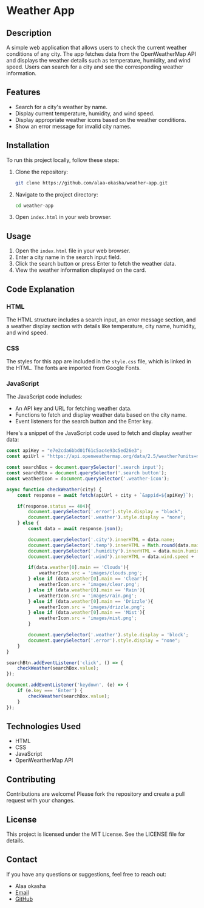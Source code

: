 # Weather App

## Description
A simple web application that allows users to check the current weather conditions of any city. The app fetches data from the OpenWeatherMap API and displays the weather details such as temperature, humidity, and wind speed. Users can search for a city and see the corresponding weather information.

## Features
- Search for a city's weather by name.
- Display current temperature, humidity, and wind speed.
- Display appropriate weather icons based on the weather conditions.
- Show an error message for invalid city names.

## Installation
To run this project locally, follow these steps:

1. Clone the repository:
    ```bash
    git clone https://github.com/alaa-okasha/weather-app.git
    ```

2. Navigate to the project directory:
    ```bash
    cd weather-app
    ```

3. Open `index.html` in your web browser.

## Usage
1. Open the `index.html` file in your web browser.
2. Enter a city name in the search input field.
3. Click the search button or press Enter to fetch the weather data.
4. View the weather information displayed on the card.

## Code Explanation

### HTML
The HTML structure includes a search input, an error message section, and a weather display section with details like temperature, city name, humidity, and wind speed.

### CSS
The styles for this app are included in the `style.css` file, which is linked in the HTML. The fonts are imported from Google Fonts.

### JavaScript
The JavaScript code includes:
- An API key and URL for fetching weather data.
- Functions to fetch and display weather data based on the city name.
- Event listeners for the search button and the Enter key.

Here's a snippet of the JavaScript code used to fetch and display weather data:
```javascript
const apiKey = "e7e2cda6bbd01f61c5ac4e93c5ed26e3";
const apiUrl = "https://api.openweathermap.org/data/2.5/weather?units=metric&q=";

const searchBox = document.querySelector('.search input');
const searchBtn = document.querySelector('.search button');
const weatherIcon = document.querySelector('.weather-icon');

async function checkWeather(city) {
    const response = await fetch(apiUrl + city + `&appid=${apiKey}`);

    if(response.status == 404){
        document.querySelector('.error').style.display = "block";
        document.querySelector('.weather').style.display = "none";
    } else {
        const data = await response.json();

        document.querySelector('.city').innerHTML = data.name;            
        document.querySelector('.temp').innerHTML = Math.round(data.main.temp) + '°C';            
        document.querySelector('.humidity').innerHTML = data.main.humidity + '%';            
        document.querySelector('.wind').innerHTML = data.wind.speed + ' Km/h';            

        if(data.weather[0].main == 'Clouds'){
            weatherIcon.src = 'images/clouds.png';
        } else if (data.weather[0].main == 'Clear'){
            weatherIcon.src = 'images/clear.png';
        } else if (data.weather[0].main == 'Rain'){
            weatherIcon.src = 'images/rain.png';
        } else if (data.weather[0].main == 'Drizzle'){
            weatherIcon.src = 'images/drizzle.png';
        } else if (data.weather[0].main == 'Mist'){
            weatherIcon.src = 'images/mist.png';
        }

        document.querySelector('.weather').style.display = 'block';
        document.querySelector('.error').style.display = "none";
    }
}

searchBtn.addEventListener('click', () => {
    checkWeather(searchBox.value);
});

document.addEventListener('keydown', (e) => {
    if (e.key === 'Enter') {
        checkWeather(searchBox.value);
    }
}); 
```

## Technologies Used
- HTML
- CSS
- JavaScript
- OpenWeartherMap API

## Contributing
Contributions are welcome! Please fork the repository and create a pull request with your changes.

## License
This project is licensed under the MIT License. See the LICENSE file for details.

## Contact
If you have any questions or suggestions, feel free to reach out:

- Alaa okasha
- [Email](mailto:y3040a@gmail.com)
- [GitHub](https://github.com/alaa-okasha)
